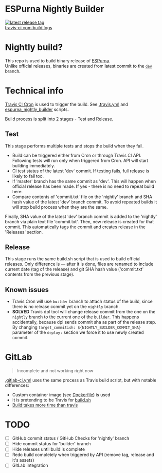 # ESPurna Nightly Builder
[![latest release tag](https://img.shields.io/github/release/mcspr/espurna-nightly-builder/all.svg?label=Latest%20release)](https://github.com/mcspr/espurna-nightly-builder/releases)  
[travis-ci.com build logs](https://travis-ci.com/mcspr/espurna-nightly-builder/builds)

# Nightly build?

This repo is used to build binary release of [ESPurna](https://github.com/xoseperez/espurna).  
Unlike official releases, binaries are created from latest commit to the [`dev`](https://github.com/xoseperez/espurna/tree/dev) branch.

# Technical info
[Travis CI Cron](https://docs.travis-ci.com/user/cron-jobs/) is used to trigger the build. See [.travis.yml](https://github.com/mcspr/espurna-nightly-builder/blob/builder/.travis.yml) and [espurna_nightly_builder](https://github.com/mcspr/espurna-nightly-builder/tree/builder/espurna_nightly_builder) scripts.

Build process is split into 2 stages - Test and Release.

## Test

This stage performs multiple tests and stops the build when they fail.
- Build can be triggered either from Cron or through Travis CI API. Following tests will run only when triggered from Cron. API will start building immediately.
- CI test status of the latest 'dev' commit. If testing fails, full release is likely to fail too.
- If 'master' branch has the same commit as 'dev'. This will happen when official release has been made. If yes - there is no need to repeat build here.
- Compare contents of 'commit.txt' file on the 'nightly' branch and SHA hash value of the latest 'dev' branch commit. To avoid repeated builds it will stop build process when they are the same. 

Finally, SHA value of the latest 'dev' branch commit is added to the 'nightly' branch via plain text file 'commit.txt'. Then, new release is created for that commit. This automatically tags the commit and creates release in the 'Releases' section.

## Release

This stage runs the same build.sh script that is used to build official releases. Only difference is — after it is done, files are renamed to include current date (tag of the release) and git SHA hash value ('commit.txt' contents from the previous stage).

## Known issues

* Travis Cron will use `builder` branch to attach status of the build, since there is no release commit yet on the `nightly` branch.
* **SOLVED** Travis dpl tool will change release commit from the one on the `nightly` branch to the current one of the `builder`. This happens accidentally, because dpl sends commit sha as part of the release step. By changing `target_commitish: ${NIGHTLY_BUILDER_COMMIT_SHA}` parameter of the `deploy:` section we force it to use newly created commit.

# GitLab

> Incomplete and not working right now

[.gitlab-ci.yml](https://github.com/mcspr/espurna-nightly-builder/blob/builder/.gitlab-ci.yml) uses the same process as Travis build script, but with notable differences:
- Custom container image (see [Dockerfile](https://github.com/mcspr/espurna-nightly-builder/blob/builder/Dockerfile)) is used
- It is pretending to be Travis for [build.sh](https://github.com/mcspr/espurna-nightly-builder/blob/f702837ed95bf1174584269e7fd6f75fe4acf85c/.gitlab-ci.yml#L65)
- [Build takes more time than travis](https://gitlab.com/mcspr/espurna-travis-test/pipelines/25418527)

# TODO

- [ ] GitHub commit status / GitHub Checks for 'nightly' branch
- [ ] Hide commit status for 'builder' branch
- [ ] Hide releases until build is complete
- [ ] Redo build completely when triggered by API (remove tag, release and it's assets)
- [ ] GitLab integration
